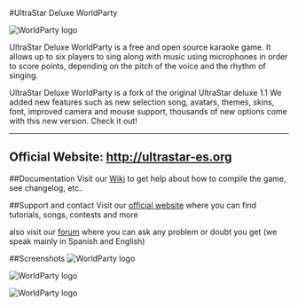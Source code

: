 #UltraStar Deluxe WorldParty

![WorldParty logo](https://github.com/Daniel20Ultrastar-es/usdxworldparty/blob/master/promo/Worldparty%20logo.png)

UltraStar Deluxe WorldParty is a free and open source karaoke game.  It allows
up to six players to sing along with music using microphones in order to
score points, depending on the pitch of the voice and the rhythm of
singing.

UltraStar Deluxe WorldParty is a fork of the original UltraStar deluxe 1.1
We added new features such as new selection song, avatars, themes, 
skins, font, improved camera and mouse support, thousands of new options 
come with this new version. Check it out!

----------------- 
Official Website:  http://ultrastar-es.org 
-----------------

##Documentation
Visit our [Wiki](https://github.com/ultrastares/usdxworldparty/wiki) to get help about how to compile the game, see changelog, etc..

##Support and contact
Visit our [official website](http://ultrastar-es.org) where you can find tutorials, songs, contests and more

also visit our [forum](http://ultrastar-es.org/foro) where you can ask any problem or doubt you get (we speak mainly in Spanish and English) 

##Screenshots
![WorldParty logo](https://github.com/Daniel20Ultrastar-es/usdxworldparty/blob/master/promo/promocion1.gif)

![WorldParty logo](https://github.com/Daniel20Ultrastar-es/usdxworldparty/blob/master/promo/promocion2.gif)

![WorldParty logo](https://github.com/Daniel20Ultrastar-es/usdxworldparty/blob/master/promo/promocion3.gif)
